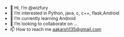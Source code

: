 - 👋 Hi, I’m @wizfury
- 👀 I’m interested in Python, java, c, c++, flask,Android
- 🌱 I’m currently learning Android
- 💞️ I’m looking to collaborate on ...
- 📫 How to reach me aakarsh135@gmail.com

<!---
wizfury/wizfury is a ✨ special ✨ repository because its `README.md` (this file) appears on your GitHub profile.
You can click the Preview link to take a look at your changes.
--->
